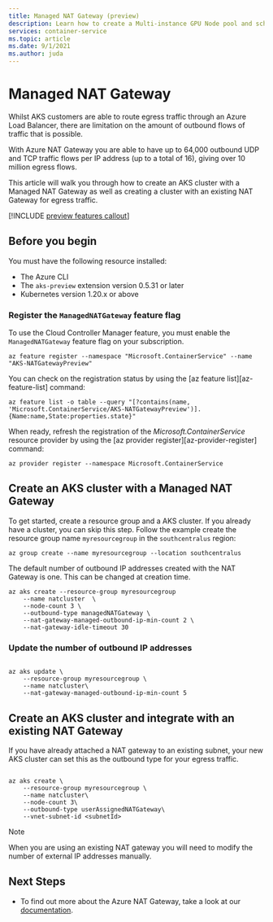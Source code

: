 ```yaml
---
title: Managed NAT Gateway (preview)
description: Learn how to create a Multi-instance GPU Node pool and schedule tasks on it
services: container-service
ms.topic: article
ms.date: 9/1/2021
ms.author: juda
---
```


# Managed NAT Gateway

Whilst AKS customers are able to route egress traffic through an Azure Load Balancer, there are limitation on the amount of outbound flows of traffic that is possible. 

With Azure NAT Gateway you are able to have up to 64,000 outbound UDP and TCP traffic flows per IP address (up to a total of 16), giving over 10 million egress flows.

This article will walk you through how to create an AKS cluster with a Managed NAT Gateway as well as creating a cluster with an existing NAT Gateway for egress traffic.

[!INCLUDE [preview features callout](./includes/preview/preview-callout.md)]

## Before you begin

You must have the following resource installed:

* The Azure CLI
* The `aks-preview` extension version 0.5.31 or later
* Kubernetes version 1.20.x or above


### Register the `ManagedNATGateway` feature flag

To use the Cloud Controller Manager feature, you must enable the `ManagedNATGateway` feature flag on your subscription. 

```azurecli
az feature register --namespace "Microsoft.ContainerService" --name "AKS-NATGatewayPreview"
```
You can check on the registration status by using the [az feature list][az-feature-list] command:

```azurecli-interactive
az feature list -o table --query "[?contains(name, 'Microsoft.ContainerService/AKS-NATGatewayPreview')].{Name:name,State:properties.state}"
```

When ready, refresh the registration of the *Microsoft.ContainerService* resource provider by using the [az provider register][az-provider-register] command:

```azurecli-interactive
az provider register --namespace Microsoft.ContainerService
```


## Create an AKS cluster with a Managed NAT Gateway
To get started, create a resource group and a AKS cluster. If you already have a cluster, you can skip this step. Follow the example create the resource group name `myresourcegroup` in the `southcentralus` region:

```azurecli-interactive
az group create --name myresourcegroup --location southcentralus
```

The default number of outbound IP addresses created with the NAT Gateway is one.  This can be changed at creation time.

```azurecli-interactive \
az aks create --resource-group myresourcegroup 
    --name natcluster  \
    --node-count 3 \
    --outbound-type managedNATGateway \ 
    --nat-gateway-managed-outbound-ip-min-count 2 \
    --nat-gateway-idle-timeout 30
```

### Update the number of outbound IP addresses
```azurecli-interactive

az aks update \ 
    --resource-group myresourcegroup \
    --name natcluster\
    --nat-gateway-managed-outbound-ip-min-count 5
```

## Create an AKS cluster and integrate with an existing NAT Gateway
If you have already attached a NAT gateway to an existing subnet, your new AKS cluster can set this as the outbound type for your egress traffic.

```azurecli-interactive

az aks create \
    --resource-group myresourcegroup \
    --name natcluster\
    --node-count 3\
    --outbound-type userAssignedNATGateway\ 
    --vnet-subnet-id <subnetId>
```

> [!NOTE]
> When you are using an existing NAT gateway you will need to modify the number of external IP addresses manually.
>



## Next Steps
- To find out more about the Azure NAT Gateway, take a look at our [documentation][nat-docs].

<!-- LINKS - internal -->


<!-- LINKS - external-->
[nat-docs]:https://docs.microsoft.com/en-us/azure/virtual-network/nat-gateway/

